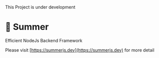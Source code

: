 This Project is under development

# 🔆 Summer

Efficient NodeJs Backend Framework

Please visit [https://summerjs.dev](https://summerjs.dev) for more detail
